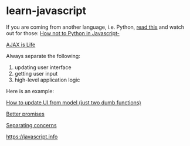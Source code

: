 # learn-javascript

If you are coming from another language, i.e. Python, [read this](https://learnxinyminutes.com/docs/javascript/)
and watch out for those: [How not to Python in Javascript-](https://github.com/maciejjankowski/learn-javascript/wiki/How-to-Python-in-Javascript)


[AJAX is Life](https://github.com/maciejjankowski/ajax-is-life/wiki)


Always separate the following:

1. updating user interface
2. getting user input
3. high-level application logic

Here is an example:

[How to update UI from model (just two dumb functions)](https://jsbin.com/dapeha/edit?html,js,output)

[Better promises](https://francisco.io/blog/better-promises/)


[Separating concerns](http://hackflow.com/blog/2015/03/08/boiling-react-down-to-few-lines-in-jquery/)



https://javascript.info

